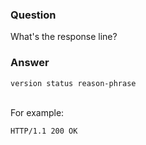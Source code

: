 ### Question
What\'s the response line?


### Answer
    version status reason-phrase

\
For example:

    HTTP/1.1 200 OK


